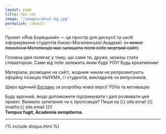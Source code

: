 ```yaml
---
layout: page
title: Про нас
image: "/images/about-bg.jpg"
permalink: /about/
---
```


Проект «Йов Борецький» — це простір для дискусії та засіб інформування студентів Києво–Могилянської Академії.  <strike> (+ кожне покоління Могилянців має залишити після себе мертвий сайт). </strike>

Головна ідея полягає у тому, що саме ти, друже, можеш стати співавтором.  Саме від тебе залежить яким буде YOV!  Будь креативним!

Матеріали, розміщені на сайті, жодним чином не репрезентують офіційну позицію НаУКМА, її студентів, викладачів чи випускників.  

Щиро вдячний [Богдану](https://bogdankulynych.me) за розробку нової версії YOVa та мотивацію

Буду вдячний, якщо допоможете підтримувати і далі розвивати цей проект.  Виникло запитання чи є пропозиція?  Пиши на [{{ site.email }}](mailto:{{ site.email }})!  
**Tempus fugit, Academia sempiterna.**

------

{% include disqus.html %}
